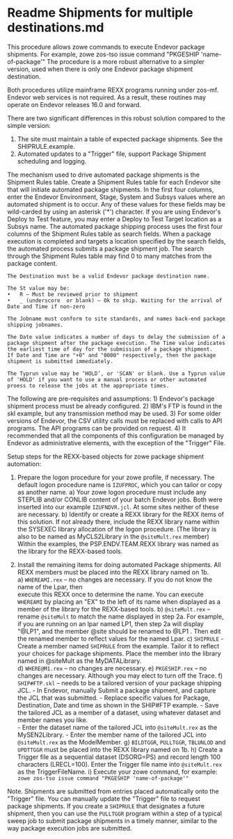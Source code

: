 # Readme Shipments for multiple destinations.md
This procedure allows zowe commands to execute Endevor package shipments. For example,
    zowe zos-tso issue command "PKGESHIP 'name-of-package'"
The procedure is a more robust alternative to a simpler version, used when there is only one Endevor package shipment destination. 

Both procedures utilize mainframe REXX programs running under zos-mf.
Endevor web services is not required. As a result, these routines may operate on Endevor releases 16.0 and forward.

There are two significant differences in this robust solution compared to the simple version:
1) The site must maintain a table of expected package shipments. See the SHIPRULE.example. 
2) Automated updates to a "Trigger" file, support Package Shipment scheduling and logging. 

The mechanism used to drive automated package shipments is the Shipment Rules table. Create a Shipment Rules table for each Endevor site that will initiate automated package shipments. In the first four columns, enter the Endevor Environment, Stage, System and Subsys values where an automated shipment is to occur. Any of these values for these fields may be wild-carded by using an asterisk ('*') character. If you are using Endevor's Deploy to Test feature, you may enter a Deploy to Test Target location as a Subsys name. The automated package shipping process uses the first four columns of the Shipment Rules table as search fields. When a package execution is completed and targets a location specified by the search fields, the automated process submits a package shipment job. The search through the Shipment Rules table may find 0 to many matches from the package content. 

    The Destination must be a valid Endevor package destination name.

    The St value may be:
    •	R – Must be reviewed prior to shipment
    •	_ (underscore  or blank) – Ok to ship. Waiting for the arrival of Date and Time if non-zero

    The Jobname must conform to site standards, and names back-end package shipping jobnames.

    The Date value indicates a number of days to delay the submission of a package shipment after the package execution. The Time value indicates the earliest time of day for the submission of a package shipment.
    If Date and Time are "+0" and "0000" respectively, then the package shipment is submitted immediately.

    The Typrun value may be ‘HOLD’, or 'SCAN' or blank. Use a Typrun value of 'HOLD' if you want to use a manual process or other automated proess to release the jobs at the appropriate times.


The following are pre-requisites and assumptions:
    1) Endevor's package shipment process must be already configured. 
    2) IBM's FTP is found in the skl example, but any transmission method may be used.
    3) For some older versions of Endevor, the CSV utility calls must be replaced with calls to API programs. The API programs can be provided on request. 
    4) It recommended that all the components of this configuration be managed by Endevor as administrative elements, with the exception of the "Trigger" File.


Setup steps for the REXX-based objects for zowe package shipment automation:
1)	Prepare the logon procedure for your zowe profile, if necessary.
    The default logon procedure name is `IZUFPROC`, which you can tailor or copy as another name. 
    a)	Your zowe logon procedure must include any STEPLIB and/or CONLIB content of your batch Endevor jobs.
        Both were inserted into our example `IZUFNDVR.jcl`. At some sites neither of these are necessary. 
    b)	Identify or create a REXX library for the REXX items of this solution. 
        If not already there, include the REXX library name within the SYSEXEC library allocation of the logon procedure. (The library is also to be named as MyCLS2Library in the `@siteMult.rex` member)
        Within the examples, the PSP.ENDV.TEAM.REXX library was named as the library for the REXX-based tools.

2)	Install the remaining items for doing automated Package shipments. 
    All REXX members must be placed into the REXX library named on 1b.  
    a)	`WHEREAMI.rex` – no changes are necessary. If you do not know the name of the Lpar, then  
        execute this REXX once to determine the name. 
        You can execute `WHEREAMI` by placing an "EX" to the left of its name when displayed as a member of the library for the REXX-based tools.
    b)	`@siteMult.rex` – rename `@siteMult` to match the name displayed in step 2a. 
        For example, if you are running on an lpar named LP1, then step 2a will display "@LP1", and the member @site should be renamed to @LP1 .
        Then edit the renamed member to reflect values for the named Lpar. 
    c)  `SHIPRULE` - Create a member named `SHIPRULE` from the example. 
        Tailor it to reflect your choices for
        package shipments. Place the member into the library named in @siteMult as the MyDATALibrary.  
    d)	`WHERE@M1.rex` – no changes are necessary. 
    e)	`PKGESHIP.rex` – no changes are necessary. Although you may elect to turn off the Trace.
    f)	`SHIP#FTP.skl` – needs to be a tailored version of your package shipping JCL.
        -   In Endevor, manually Submit a package shipment, and capture the JCL that was submitted. 
        -   Replace specific values for Package, Destination, Date and time as shown in the SHIP#FTP example. 
        -   Save the tailored JCL as a member of a dataset, using whatever dataset and member names you like.   
        -   Enter the dataset name of the tailored JCL into `@siteMult.rex` as the MySEN2Library. 
        -   Enter the member name of the tailored JCL into `@siteMult.rex` as the ModelMember.
    g)  `BILDTGGR`, `PULLTGGR`, `TBLUNLOD` and `UPDTTGGR` must be placed into the REXX library named on 1b.
    h)  Create a Trigger file as a sequential dataset (DSORG=PS) and record length 100 characters (LRECL=100).
        Enter the Trigger file name into `@siteMult.rex` as the TriggerFileName. 
    i)  Execute your zowe command, for example:
        `zowe zos-tso issue command "PKGESHIP 'name-of-package'"`

Note.
Shipments are submitted from entries placed automatically onto the "Trigger" file. You can manually update the "Trigger" file to request package shipments. If you create a `SHIPRULE` that designates a future shipment, then you can use the `PULLTGGR` program within a step of a typical sweep job to submit package shipments in a timely manner, similar to the way package execution jobs are submitted. 